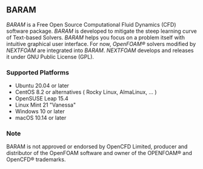 ## BARAM
*BARAM* is a Free Open Source Computational Fluid Dynamics (CFD) software package.
*BARAM* is developed to mitigate the steep learning curve of Text-based Solvers.
*BARAM* helps you focus on a problem itself with intuitive graphical user interface.
For now, *OpenFOAM®* solvers modified by *NEXTFOAM* are integrated into *BARAM*.
*NEXTFOAM* develops and releases it under GNU Public License (GPL).


### Supported Platforms
- Ubuntu 20.04 or later
- CentOS 8.2 or alternatives ( Rocky Linux, AlmaLinux, ... )
- OpenSUSE Leap 15.4
- Linux Mint 21 "Vanessa"
- Windows 10 or later
- macOS 10.14 or later

### Note
BARAM is not approved or endorsed by OpenCFD Limited,
producer and distributor of the OpenFOAM software
and owner of the OPENFOAM® and OpenCFD® trademarks.

